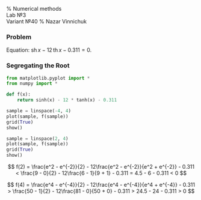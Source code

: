 % Numerical methods <br> Lab №3 <br> Variant №40
% Nazar Vinnichuk

### Problem

Equation: $\mathrm{sh}\,x - 12\,\mathrm{th}\,x - 0.311 = 0$.

### Segregating the Root

```python
from matplotlib.pyplot import *
from numpy import *

def f(x):
    return sinh(x) - 12 * tanh(x) - 0.311

sample = linspace(-4, 4)
plot(sample, f(sample))
grid(True)
show()

sample = linspace(2, 4)
plot(sample, f(sample))
grid(True)
show()
```

$$
f(2) = \frac{e^2 - e^{-2}}{2} - 12\frac{e^2 - e^{-2}}{e^2 + e^{-2}} - 0.311 <
\frac{9 - 0}{2} - 12\frac{6 - 1}{9 + 1} - 0.311 = 4.5 - 6 - 0.311 < 0
$$

$$
f(4) = \frac{e^4 - e^{-4}}{2} - 12\frac{e^4 - e^{-4}}{e^4 + e^{-4}} - 0.311 >
\frac{50 - 1}{2} - 12\frac{81 - 0}{50 + 0} - 0.311 > 24.5 - 24 - 0.311 > 0
$$


<style>
    .MathJax * {
        color: inherit !important;
    }
</style>
